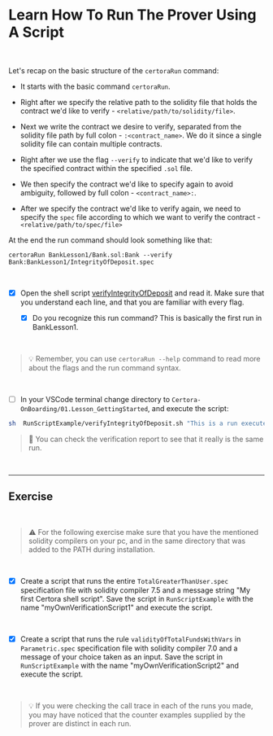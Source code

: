 # Learn How To Run The Prover Using A Script

</br>

Let's recap on the basic structure of the `certoraRun` command:

- It starts with the basic command `certoraRun`.

- Right after we specify the relative path to the solidity file that holds the contract we'd like to verify - `<relative/path/to/solidity/file>`.

- Next we write the contract we desire to verify, separated from the solidity file path by full colon - `:<contract_name>`. We do it since a single solidity file can contain multiple contracts.

- Right after we use the flag `--verify` to indicate that we'd like to verify the specified contract within the specified `.sol` file.

- We then specify the contract we'd like to specify again to avoid ambiguity, followed by full colon - `<contract_name>:`.

- After we specify the contract we'd like to verify again, we need to specify the `spec` file according to which we want to verify the contract - `<relative/path/to/spec/file>`

At the end the run command should look something like that:

```CVL
certoraRun BankLesson1/Bank.sol:Bank --verify Bank:BankLesson1/IntegrityOfDeposit.spec
```

</br>

- [x] Open the shell script [verifyIntegrityOfDeposit](verifyIntegrityOfDeposit.sh) and read it. Make sure that you understand each line, and that you are familiar with every flag.

  - [x] Do you recognize this run command? This is basically the first run in BankLesson1.

</br>

> :bulb: Remember, you can use `certoraRun --help` command to read more about the flags and the run command syntax.

</br>

- [ ] In your VSCode terminal change directory to `Certora-OnBoarding/01.Lesson_GettingStarted`, and execute the script: 

``` sh
sh  RunScriptExample/verifyIntegrityOfDeposit.sh "This is a run executed through a shell script"
```

> :memo: You can check the verification report to see that it really is the same run.

</br>

---

## Exercise

</br>

> :warning: For the following exercise make sure that you have the mentioned solidity compilers on your pc, and in the same directory that was added to the PATH during installation.

</br>

- [x] Create a script that runs the entire `TotalGreaterThanUser.spec` specification file with solidity compiler 7.5 and a message string "My first Certora shell script". Save the script in `RunScriptExample` with the name "myOwnVerificationScript1" and execute the script.

</br>

- [x] Create a script that runs the rule `validityOfTotalFundsWithVars` in `Parametric.spec` specification file with solidity compiler 7.0 and a message of your choice taken as an input. Save the script in `RunScriptExample` with the name "myOwnVerificationScript2" and execute the script.

 </br>

 > :bulb: If you were checking the call trace in each of the runs you made, you may have noticed that the counter examples supplied by the prover are distinct in each run.
